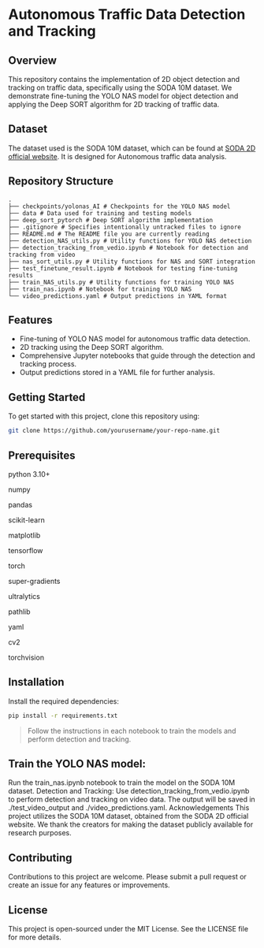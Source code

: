 # Autonomous Traffic Data Detection and Tracking


## Overview
This repository contains the implementation of 2D object detection and tracking on traffic data, specifically using the SODA 10M dataset. We demonstrate fine-tuning the YOLO NAS model for object detection and applying the Deep SORT algorithm for 2D tracking of traffic data.

## Dataset
The dataset used is the SODA 10M dataset, which can be found at [SODA 2D official website](https://soda-2d.github.io/index.html). It is designed for Autonomous traffic data analysis.

## Repository Structure
```
.
├── checkpoints/yolonas_AI # Checkpoints for the YOLO NAS model
├── data # Data used for training and testing models
├── deep_sort_pytorch # Deep SORT algorithm implementation
├── .gitignore # Specifies intentionally untracked files to ignore
├── README.md # The README file you are currently reading
├── detection_NAS_utils.py # Utility functions for YOLO NAS detection
├── detection_tracking_from_vedio.ipynb # Notebook for detection and tracking from video
├── nas_sort_utils.py # Utility functions for NAS and SORT integration
├── test_finetune_result.ipynb # Notebook for testing fine-tuning results
├── train_NAS_utils.py # Utility functions for training YOLO NAS
├── train_nas.ipynb # Notebook for training YOLO NAS
└── video_predictions.yaml # Output predictions in YAML format
```


## Features
- Fine-tuning of YOLO NAS model for autonomous traffic data detection.
- 2D tracking using the Deep SORT algorithm.
- Comprehensive Jupyter notebooks that guide through the detection and tracking process.
- Output predictions stored in a YAML file for further analysis.

## Getting Started
To get started with this project, clone this repository using:

```bash
git clone https://github.com/yourusername/your-repo-name.git
```

## Prerequisites
python 3.10+

numpy

pandas

scikit-learn

matplotlib

tensorflow

torch

super-gradients

ultralytics

pathlib

yaml

cv2

torchvision



## Installation
Install the required dependencies:

```bash
pip install -r requirements.txt
```

> Follow the instructions in each notebook to train the models and perform detection and tracking.


## Train the YOLO NAS model:
Run the train_nas.ipynb notebook to train the model on the SODA 10M dataset.
Detection and Tracking:
Use detection_tracking_from_vedio.ipynb to perform detection and tracking on video data.
The output will be saved in ./test_video_output and ./video_predictions.yaml.
Acknowledgements
This project utilizes the SODA 10M dataset, obtained from the SODA 2D official website. We thank the creators for making the dataset publicly available for research purposes.

## Contributing
Contributions to this project are welcome. Please submit a pull request or create an issue for any features or improvements.

## License
This project is open-sourced under the MIT License. See the LICENSE file for more details.


